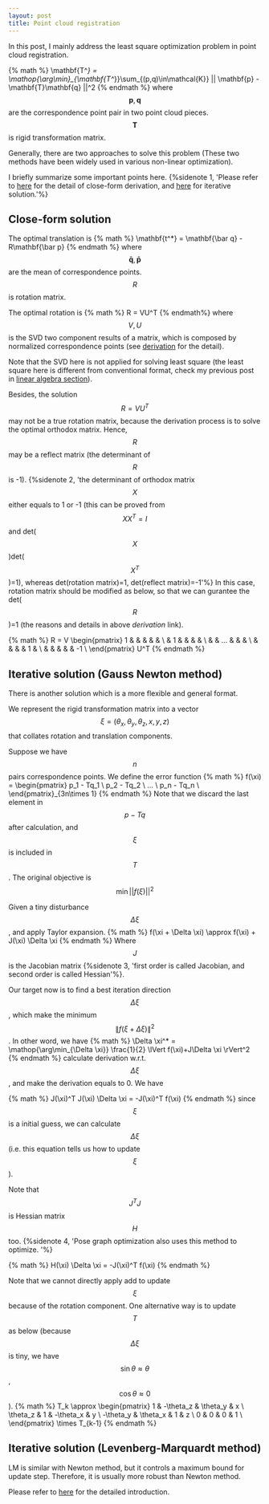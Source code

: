 ```yaml
---
layout: post
title: Point cloud registration
---
```


In this post, I mainly address the least square optimization problem in point cloud registration.

{% math %}
\mathbf{T^*} = \mathop{\arg\min}_{\mathbf{T^*}}\sum_{(p,q)\in\mathcal{K}} || \mathbf{p} - \mathbf{T}\mathbf{q} ||^2
{% endmath %}
where $$\mathbf{p}, \mathbf{q}$$ are the correspondence point pair in two point cloud pieces. $$\mathbf{T}$$ is rigid transformation matrix. 


Generally, there are two approaches to solve this problem (These two methods have been widely used in various non-linear optimization). 

I briefly summarize some important points here. {%sidenote 1, 'Please refer to [here](https://blog.csdn.net/kfqcome/article/details/9358853) for the detail of close-form derivation, and [here](https://zhuanlan.zhihu.com/p/33413665) for iterative solution.'%}


## Close-form solution 

The optimal translation is
{% math %}
\mathbf{t^*} = \mathbf{\bar q} - R\mathbf{\bar p}
{% endmath %}
where $$\mathbf{\bar q}, \mathbf{\bar p}$$ are the mean of correspondence points. $$R$$ is rotation matrix.

The optimal rotation is
{% math %}
R = VU^T
{% endmath%}
where $$V, U$$ is the SVD two component results of a matrix, which is composed by normalized correspondence points (see [derivation](https://blog.csdn.net/kfqcome/article/details/9358853) for the detail). 

Note that the SVD here is not applied for solving least square (the least square here is different from conventional format, check my previous post in [linear algebra section](../../linear_algebra/miscellaneous)).

Besides, the solution $$R = VU^T$$ may not be a true rotation matrix, because the derivation process is to solve the optimal orthodox matrix. Hence, $$R$$ may be a reflect matrix (the determinant of $$R$$ is -1). 
{%sidenote 2, 'the determinant of orthodox matrix $$X$$ either equals to 1 or -1 (this can be proved from $$XX^T=I$$ and det($$X$$)det($$X^T$$)=1), whereas det(rotation matrix)=1, det(reflect matrix)=-1'%}
In this case, rotation matrix should be modified as below, so that we can gurantee the det($$R$$)=1 (the reasons and details in above *derivation* link).

{% math %}
R = V 
\begin{pmatrix}
1 & & & & &  \\
 & 1 & & & &  \\
 & & ... & & &  \\
 & & & & 1 &  \\
  & & & &  & -1 \\
\end{pmatrix} 
U^T
{% endmath %}





## Iterative solution (Gauss Newton method)
There is another solution which is a more flexible and general format.

We represent the rigid transformation matrix into a vector $$ \xi = (\theta_x, \theta_y, \theta_z, x, y, z)$$ that collates rotation and translation components.

Suppose we have $$n$$ pairs correspondence points. We define the error function
{% math %}
f(\xi) = 
\begin{pmatrix}
p_1 - Tq_1 \\
p_2 - Tq_2 \\
... \\
p_n - Tq_n \\
\end{pmatrix}_{3n\times 1}
{% endmath %}
Note that we discard the last element in $$p-Tq$$ after calculation, and $$\xi$$ is included in $$T$$.
The original objective is $$\min ||f(\xi)||^2$$


Given a tiny disturbance $$\Delta \xi$$, and apply Taylor expansion. 
{% math %}
f(\xi + \Delta \xi) \approx f(\xi) + J(\xi) \Delta \xi
{% endmath %}
Where $$J$$ is the Jacobian matrix {%sidenote 3, 'first order is called Jacobian, and second order is called Hessian'%}.

Our target now is to find a best iteration direction $$\Delta \xi$$, which make the minimum $$\lVert f(\xi + \Delta \xi)\rVert^2 $$. In other word, we have
{% math %}
\Delta \xi^* = \mathop{\arg\min_{\Delta \xi}} \frac{1}{2} \lVert f(\xi)+J\Delta \xi \rVert^2
{% endmath %}
calculate derivation w.r.t. $$\Delta \xi$$, and make the derivation equals to 0. We have

{% math %} 
J(\xi)^T J(\xi) \Delta \xi = -J(\xi)^T f(\xi)
{% endmath %}
since $$\xi$$ is a initial guess, we can calculate $$\Delta \xi$$ (i.e. this equation tells us how to update $$\xi$$).

Note that $$J^T J$$ is Hessian matrix $$H$$ too.
{%sidenote 4, 'Pose graph optimization also uses this method to optimize. '%}

{% math %} 
H(\xi) \Delta \xi = -J(\xi)^T f(\xi)
{% endmath %}

Note that we cannot directly apply add to update $$\xi$$ because of the rotation component. One alternative way is to update $$T$$ as below (because $$\Delta \xi$$ is tiny, we have $$\sin\theta \approx \theta$$, $$\cos\theta \approx 0$$).
{% math %}
T_k \approx 
\begin{pmatrix}
1 & -\theta_z & \theta_y & x \\
\theta_z & 1 & -\theta_x & y \\
-\theta_y & \theta_x & 1 & z \\
0 & 0 & 0 & 1 \\
\end{pmatrix}
\times T_{k-1}
{% endmath %}


## Iterative solution (Levenberg-Marquardt method)

LM is similar with Newton method, but it controls a maximum bound for update step. Therefore, it is usually more robust than Newton method.

Please refer to [here](https://zhuanlan.zhihu.com/p/33413665) for the detailed introduction.

